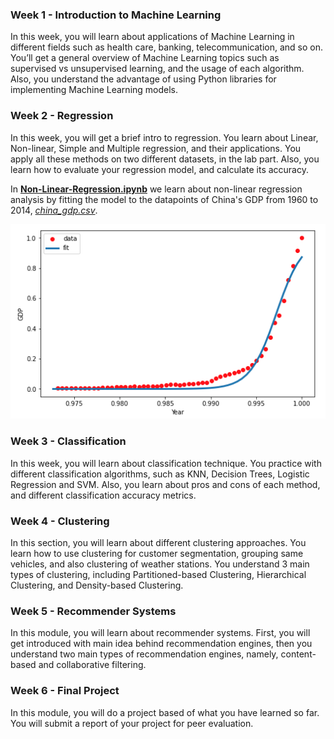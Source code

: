 
### Week 1 - Introduction to Machine Learning

In this week, you will learn about applications of Machine Learning in different fields such as health care, banking, telecommunication, and so on. You’ll get a general overview of Machine Learning topics such as supervised vs unsupervised learning, and the usage of each algorithm. Also, you understand the advantage of using Python libraries for implementing Machine Learning models.

### Week 2 - Regression

In this week, you will get a brief intro to regression. You learn about Linear, Non-linear, Simple and Multiple regression, and their applications. You apply all these methods on two different datasets, in the lab part. Also, you learn how to evaluate your regression model, and calculate its accuracy.

In [**Non-Linear-Regression.ipynb**](https://github.com/dtemir/data-science-IBM/blob/main/machine-learning/Non-Linear-Regression.ipynb) 
we learn about non-linear regression analysis by fitting the model to the datapoints of China's GDP from 1960 to 2014, [*china_gdp.csv*](https://github.com/dtemir/data-science-IBM/tree/main/machine-learning/china_gdp.csv).

![non-linear regression model on China's GDP](demos/Non-Linear_Regression.png)

### Week 3 - Classification

In this week, you will learn about classification technique. You practice with different classification algorithms, such as KNN, Decision Trees, Logistic Regression and SVM. Also, you learn about pros and cons of each method, and different classification accuracy metrics.

### Week 4 - Clustering

In this section, you will learn about different clustering approaches. You learn how to use clustering for customer segmentation, grouping same vehicles, and also clustering of weather stations. You understand 3 main types of clustering, including Partitioned-based Clustering, Hierarchical Clustering, and Density-based Clustering.

### Week 5 - Recommender Systems

In this module, you will learn about recommender systems. First, you will get introduced with main idea behind recommendation engines, then you understand two main types of recommendation engines, namely, content-based and collaborative filtering.

### Week 6 - Final Project

In this module, you will do a project based of what you have learned so far. You will submit a report of your project for peer evaluation.

